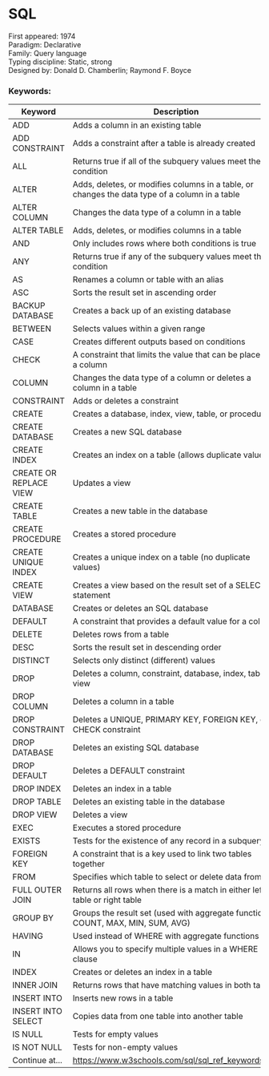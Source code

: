 
# SQL

First appeared: 1974  
Paradigm: Declarative  
Family: Query language  
Typing discipline: Static, strong  
Designed by: Donald D. Chamberlin; Raymond F. Boyce 

### Keywords:
Keyword	| Description
--------|---------------
ADD	| Adds a column in an existing table
ADD CONSTRAINT | Adds a constraint after a table is already created
ALL	| Returns true if all of the subquery values meet the condition
ALTER	| Adds, deletes, or modifies columns in a table, or changes the data type of a column in a table
ALTER COLUMN | Changes the data type of a column in a table
ALTER TABLE	| Adds, deletes, or modifies columns in a table
AND	| Only includes rows where both conditions is true
ANY	| Returns true if any of the subquery values meet the condition
AS	| Renames a column or table with an alias
ASC	| Sorts the result set in ascending order
BACKUP DATABASE	| Creates a back up of an existing database
BETWEEN	| Selects values within a given range
CASE	| Creates different outputs based on conditions
CHECK	| A constraint that limits the value that can be placed in a column
COLUMN	| Changes the data type of a column or deletes a column in a table
CONSTRAINT	| Adds or deletes a constraint
CREATE	| Creates a database, index, view, table, or procedure
CREATE DATABASE	| Creates a new SQL database
CREATE INDEX	| Creates an index on a table (allows duplicate values)
CREATE OR REPLACE VIEW	| Updates a view
CREATE TABLE |	Creates a new table in the database
CREATE PROCEDURE |	Creates a stored procedure
CREATE UNIQUE INDEX	| Creates a unique index on a table (no duplicate values)
CREATE VIEW	| Creates a view based on the result set of a SELECT statement
DATABASE	| Creates or deletes an SQL database
DEFAULT	| A constraint that provides a default value for a column
DELETE	| Deletes rows from a table
DESC	| Sorts the result set in descending order
DISTINCT	| Selects only distinct (different) values
DROP	| Deletes a column, constraint, database, index, table, or view
DROP COLUMN	| Deletes a column in a table
DROP CONSTRAINT	| Deletes a UNIQUE, PRIMARY KEY, FOREIGN KEY, or CHECK constraint
DROP DATABASE	| Deletes an existing SQL database
DROP DEFAULT	| Deletes a DEFAULT constraint
DROP INDEX	| Deletes an index in a table
DROP TABLE	| Deletes an existing table in the database
DROP VIEW	| Deletes a view
EXEC | Executes a stored procedure
EXISTS | Tests for the existence of any record in a subquery
FOREIGN KEY	| A constraint that is a key used to link two tables together
FROM | Specifies which table to select or delete data from
FULL OUTER JOIN	| Returns all rows when there is a match in either left table or right table
GROUP BY | Groups the result set (used with aggregate functions: COUNT, MAX, MIN, SUM, AVG)
HAVING | Used instead of WHERE with aggregate functions
IN | Allows you to specify multiple values in a WHERE clause
INDEX	| Creates or deletes an index in a table
INNER JOIN | Returns rows that have matching values in both tables
INSERT INTO	| Inserts new rows in a table
INSERT INTO SELECT | Copies data from one table into another table
IS NULL | Tests for empty values
IS NOT NULL | Tests for non-empty values
Continue at... | https://www.w3schools.com/sql/sql_ref_keywords.asp
